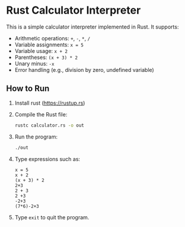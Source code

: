 # Rust Calculator Interpreter

This is a simple calculator interpreter implemented in Rust. It supports:

- Arithmetic operations: `+`, `-`, `*`, `/`
- Variable assignments: `x = 5`
- Variable usage: `x + 2`
- Parentheses: `(x + 3) * 2`
- Unary minus: `-x`
- Error handling (e.g., division by zero, undefined variable)

## How to Run

1. Install rust (https://rustup.rs)

2. Compile the Rust file:
   ```bash
   rustc calculator.rs -o out
   ```

3. Run the program:
   ```bash
   ./out
   ```

4. Type expressions such as:
   ```
   x = 5
   x + 2
   (x + 3) * 2
   2+3
   2 + 3
   2 +3
   -2+3
   (7*6)-2+3
   ```

5. Type `exit` to quit the program.
